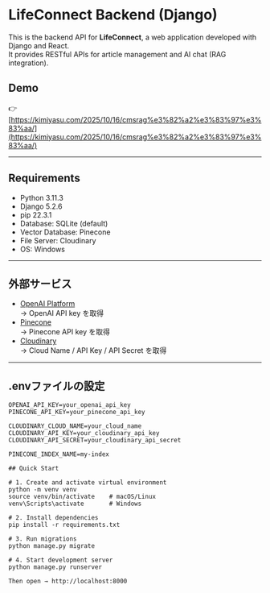 # LifeConnect Backend (Django)

This is the backend API for **LifeConnect**, a web application developed with Django and React.  
It provides RESTful APIs for article management and AI chat (RAG integration). 

## Demo
👉 [https://kimiyasu.com/2025/10/16/cmsrag%e3%82%a2%e3%83%97%e3%83%aa/](https://kimiyasu.com/2025/10/16/cmsrag%e3%82%a2%e3%83%97%e3%83%aa/) <!-- optional -->


---

## Requirements
- Python 3.11.3
- Django 5.2.6
- pip 22.3.1
- Database: SQLite (default)
- Vector Database: Pinecone
- File Server: Cloudinary
- OS: Windows

---

## 外部サービス

- [OpenAI Platform](https://auth.openai.com/log-in)  
  → OpenAI API key を取得  
- [Pinecone](https://www.pinecone.io/)  
  → Pinecone API key を取得  
- [Cloudinary](https://cloudinary.com/)  
  → Cloud Name / API Key / API Secret を取得  

---

## .envファイルの設定

```env
OPENAI_API_KEY=your_openai_api_key
PINECONE_API_KEY=your_pinecone_api_key

CLOUDINARY_CLOUD_NAME=your_cloud_name
CLOUDINARY_API_KEY=your_cloudinary_api_key
CLOUDINARY_API_SECRET=your_cloudinary_api_secret

PINECONE_INDEX_NAME=my-index

## Quick Start

# 1. Create and activate virtual environment
python -m venv venv
source venv/bin/activate    # macOS/Linux
venv\Scripts\activate       # Windows

# 2. Install dependencies
pip install -r requirements.txt

# 3. Run migrations
python manage.py migrate

# 4. Start development server
python manage.py runserver

Then open → http://localhost:8000

